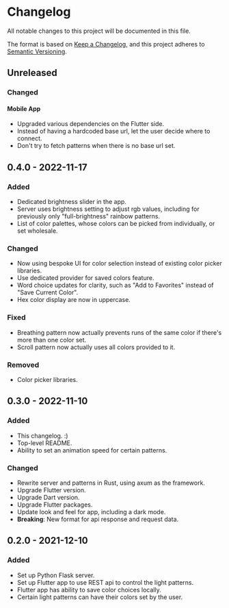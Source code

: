 # Changelog

All notable changes to this project will be documented in this file.

The format is based on [Keep a Changelog](https://keepachangelog.com/en/1.0.0/),
and this project adheres to [Semantic Versioning](https://semver.org/spec/v2.0.0.html).

## Unreleased

### Changed

#### Mobile App
- Upgraded various dependencies on the Flutter side.
- Instead of having a hardcoded base url, let the user decide where to connect.
- Don't try to fetch patterns when there is no base url set.

## 0.4.0 - 2022-11-17

### Added

- Dedicated brightness slider in the app.
- Server uses brightness setting to adjust rgb values, including for previously only "full-brightness" rainbow patterns.
- List of color palettes, whose colors can be picked from individually, or set wholesale.

### Changed

- Now using bespoke UI for color selection instead of existing color picker libraries.
- Use dedicated provider for saved colors feature.
- Word choice updates for clarity, such as "Add to Favorites" instead of "Save Current Color".
- Hex color display are now in uppercase.

### Fixed

- Breathing pattern now actually prevents runs of the same color if there's more than one color set.
- Scroll pattern now actually uses all colors provided to it.

### Removed

- Color picker libraries.

## 0.3.0 - 2022-11-10

### Added

- This changelog. :)
- Top-level README.
- Ability to set an animation speed for certain patterns.

### Changed

- Rewrite server and patterns in Rust, using axum as the framework.
- Upgrade Flutter version.
- Upgrade Dart version.
- Upgrade Flutter packages.
- Update look and feel for app, including a dark mode.
- **Breaking**: New format for api response and request data.

## 0.2.0 - 2021-12-10

### Added

- Set up Python Flask server.
- Set up Flutter app to use REST api to control the light patterns.
- Flutter app has ability to save color choices locally.
- Certain light patterns can have their colors set by the user.
